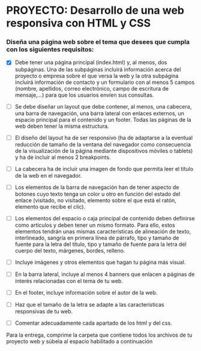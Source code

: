 # PROYECTO: Desarrollo de una web responsiva con HTML y CSS

### Diseña una página web sobre el tema que desees que cumpla con los siguientes requisitos:




- [x] Debe tener una página principal (index.html) y, al menos, dos subpáginas. Una de las subpáginas incluirá información acerca del proyecto o empresa sobre el que versa la web y la otra subpágina incluirá información de contacto y un formulario con al menos 5 campos (nombre, apellidos, correo electrónico, campo de escritura de mensaje,...) para que los usuarios envíen sus consultas.

- [ ] Se debe diseñar un layout que debe contener, al menos, una cabecera, una barra de navegación, una barra lateral con enlaces externos, un espacio principal para el contenido y un footer. Todas las páginas de la web deben tener la misma estructura.

- [ ] El diseño del layout ha de ser responsivo (ha de adaptarse a la eventual reducción de tamaño de la ventana del navegador como consecuencia de la visualización de la página mediante dispositivos móviles o tablets) y ha de incluir al menos 2 breakpoints.

- [ ] La cabecera ha de incluir una imagen de fondo que permita leer el título de la web en el navegador.

- [ ] Los elementos de la barra de navegación han de tener aspecto de botones cuyo texto tenga un color u otro en función del estado del enlace (visitado, no visitado, elemento sobre el que está el ratón, elemento que recibe el clic).

- [ ] Los elementos del espacio o caja principal de contenido deben definirse como artículos y deben tener un mismo formato. Para ello, estos elementos tendrán unas mismas características de alineación de texto, interlineado, sangría en primera línea de párrafo, tipo y tamaño de fuente para la letra del título, tipo y tamaño de fuente para la letra del cuerpo del texto, márgenes, bordes, relleno.

- [ ] Incluye imágenes y otros elementos que hagan tu página más visual.

- [ ] En la barra lateral, incluye al menos 4 banners que enlacen a páginas de interés relacionadas con el tema de tu web.

- [ ] En el footer, incluye información sobre el autor de la web.

- [ ] Haz que el tamaño de la letra se adapte a las características responsivas de tu web.

- [ ] Comentar adecuadamente cada apartado de los html y del css.


Para la entrega, comprime la carpeta que contiene todos los archivos de tu proyecto web y súbela al espacio habilitado a continuación
